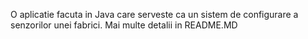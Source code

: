 O aplicatie facuta in Java care serveste ca un sistem de configurare a senzorilor unei fabrici. Mai multe detalii in README.MD
